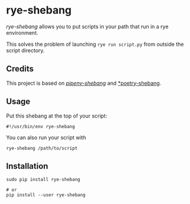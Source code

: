 # rye-shebang

*rye-shebang* allows you to put scripts in your path that run in a rye environment.

This solves the problem of launching `rye run script.py` from outside the script directory.

## Credits

This project is based on [*pipenv-shebang*](https://github.com/laktak/pipenv-shebang) and [*poetry-shebang](https://github.com/ericriff/poetry-shebang).

## Usage

Put this shebang at the top of your script:

```
#!/usr/bin/env rye-shebang
```

You can also run your script with

```
rye-shebang /path/to/script
```

## Installation

```
sudo pip install rye-shebang

# or
pip install --user rye-shebang
```

